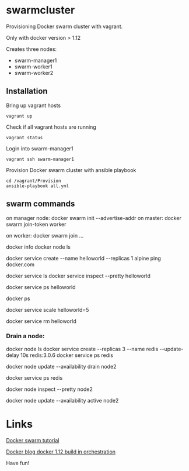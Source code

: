 # swarmcluster
Provisioning Docker swarm cluster with vagrant.

Only with docker version > 1.12

Creates three nodes:
* swarm-manager1
* swarm-worker1
* swarm-worker2

## Installation
Bring up vagrant hosts

```vagrant up```

Check if all vagrant hosts are running

```vagrant status```

Login into swarm-manager1

```vagrant ssh swarm-manager1```

Provision Docker swarm cluster with ansible playbook

```
cd /vagrant/Provision
ansible-playbook all.yml
```

## swarm commands
on manager node: docker swarm init --advertise-addr <IP master1>
on master: docker swarm join-token worker

on worker: docker swarm join ...

docker info
docker node ls

docker service create --name helloworld --replicas 1 alpine ping docker.com

docker service ls
docker service inspect --pretty helloworld

docker service ps helloworld

docker ps

docker service scale helloworld=5

docker service rm helloworld

### Drain a node:
docker node ls
docker service create --replicas 3 --name redis --update-delay 10s redis:3.0.6
docker service ps redis

docker node update --availability drain node2

docker service ps redis

docker node inspect --pretty node2

docker node update --availability active node2

# Links
[Docker swarm tutorial]( https://docs.docker.com/engine/swarm/swarm-tutorial/)

[Docker blog docker 1.12 build in orchestration
](https://blog.docker.com/2016/06/docker-1-12-built-in-orchestration/)


Have fun!

